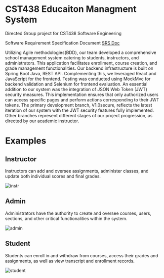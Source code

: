 # CST438 Educaiton Managment System

Directed Group project for CST438 Software Engineering

Software Requirement Specification Document [SRS Doc](https://github.com/bustyAI/CST438-Assignment2-03/blob/v1.0secure/Software-Requirements-Specification-(SRS).pdf)

Utilizing Agile methodologies(BDD), our team developed a comprehensive school management system catering to students, instructors, and administrators. This application facilitates enrollment, course creation, and grade management functionalities.
Our backend infrastructure is built on Spring Boot Java, REST API. Complementing this, we leveraged React and JavaScript for the frontend. Testing was conducted using MockMvc for backend validation and Selenium for frontend evaluation.
An essential addition to our system was the integration of JSON Web Token (JWT) security measures. This implementation ensures that only authorized users can access specific pages and perform actions corresponding to their JWT tokens.
The primary development branch, V1.0secure, reflects the latest iteration of our system with the JWT security features fully implemented. Other branches represent different stages of our project progression, as directed by our academic instructor.

# Examples

## Instructor 
Instructors can add and oversee assignments, administer classes, and update both individual scores and final grades.

![instr](https://github.com/bustyAI/CST438-Assignment2-03/blob/v1.0secure/Instructor.gif)

## Admin
Administrators have the authority to create and oversee courses, users, sections, and other critical functionalities within the system.

![admin](https://github.com/bustyAI/CST438-Assignment2-03/blob/v1.0secure/admin.gif)

## Student
Students can enroll in and withdraw from courses, access their grades and assignments, as well as view transcript and enrollment records.

![student](https://github.com/bustyAI/CST438-Assignment2-03/blob/v1.0secure/Student.gif)

